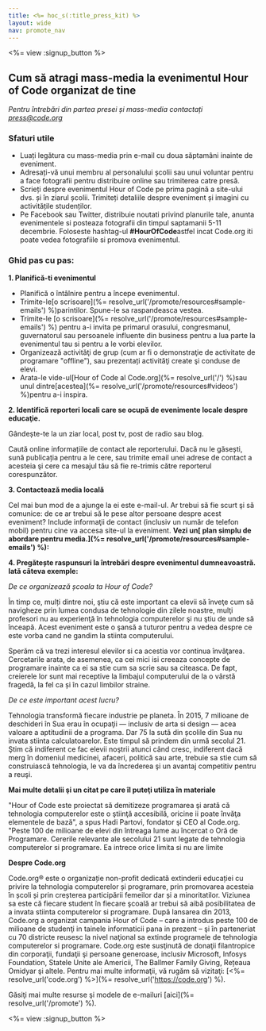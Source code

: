 ```yaml
---
title: <%= hoc_s(:title_press_kit) %>
layout: wide
nav: promote_nav
---
```

<%= view :signup_button %>

## Cum să atragi mass-media la evenimentul Hour of Code organizat de tine

*Pentru întrebări din partea presei și mass-media contactați <press@code.org>*

### Sfaturi utile

- Luați legătura cu mass-media prin e-mail cu doua săptamâni inainte de eveniment.
- Adresați-vă unui membru al personalului școlii sau unui voluntar pentru a face fotografii pentru distribuire online sau trimiterea catre presă.
- Scrieți despre evenimentul Hour of Code pe prima pagină a site-ului dvs. și în ziarul școlii. Trimiteți detaliile despre eveniment și imagini cu activitățile studenților.
- Pe Facebook sau Twitter, distribuie noutati privind planurile tale, anunta evenimentele si posteaza fotografii din timpul saptamanii 5-11 decembrie. Foloseste hashtag-ul **#HourOfCode**astfel incat Code.org iti poate vedea fotografiile si promova evenimentul.

### Ghid pas cu pas:

**1. Planifică-ti evenimentul**

- Planifică o întâlnire pentru a începe evenimentul.
- Trimite-le[o scrisoare](%= resolve_url('/promote/resources#sample-emails') %)parintilor. Spune-le sa raspandeasca vestea.
- Trimite-le [o scrisoare](%= resolve_url('/promote/resources#sample-emails') %) pentru a-i invita pe primarul orasului, congresmanul, guvernatorul sau persoanele influente din business pentru a lua parte la evenimentul tau si pentru a le vorbi elevilor.
- Organizează activităţi de grup (cum ar fi o demonstraţie de activitate de programare "offline"), sau prezentați activităţi create şi conduse de elevi.
- Arata-le vide-ul[Hour of Code al Code.org](%= resolve_url('/') %)sau unul dintre[acestea](%= resolve_url('/promote/resources#videos') %)pentru a-i inspira.

**2. Identifică reporteri locali care se ocupă de evenimente locale despre educaţie.**

Gândește-te la un ziar local, post tv, post de radio sau blog.

Caută online informațiile de contact ale reporterului. Dacă nu le găsești, sună publicația pentru a le cere, sau trimite email unei adrese de contact a acesteia şi cere ca mesajul tău să fie re-trimis către reporterul corespunzător.

**3. Contactează media locală**

Cel mai bun mod de a ajunge la ei este e-mail-ul. Ar trebui să fie scurt şi să comunice: de ce ar trebui să le pese altor persoane despre acest eveniment? Include informaţii de contact (inclusiv un număr de telefon mobil) pentru cine va accesa site-ul la eveniment. **Vezi un[ plan simplu de abordare pentru media.](%= resolve_url('/promote/resources#sample-emails') %):**

**4. Pregătește raspunsuri la întrebări despre evenimentul dumneavoastră. Iată câteva exemple:**

*De ce organizează școala ta Hour of Code?*

În timp ce, mulți dintre noi, ştiu că este important ca elevii să înveţe cum să navigheze prin lumea condusa de tehnologie din zilele noastre, mulţi profesori nu au experienţă în tehnologia computerelor şi nu ştiu de unde să înceapă. Acest eveniment este o şansă a tuturor pentru a vedea despre ce este vorba cand ne gandim la stiinta computerului.

Sperăm că va trezi interesul elevilor si ca acestia vor continua învăţarea. Cercetarile arata, de asemenea, ca cei mici isi creeaza concepte de programare inainte ca ei sa stie cum sa scrie sau sa citeasca. De fapt, creierele lor sunt mai receptive la limbajul computerului de la o vârstă fragedă, la fel ca și în cazul limbilor straine.

*De ce este important acest lucru?*

Tehnologia transformă fiecare industrie pe planeta. În 2015, 7 milioane de deschideri în Sua erau în ocupaţii — inclusiv de arta si design — acea valoare a aptitudinii de a programa. Dar 75 la sută din școlile din Sua nu invata stiinta calculatoarelor. Este timpul să prindem din urmă secolul 21. Ştim că indiferent ce fac elevii noştrii atunci când cresc, indiferent dacă merg în domeniul medicinei, afaceri, politică sau arte, trebuie sa stie cum să construiască tehnologia, le va da încrederea şi un avantaj competitiv pentru a reuşi.

**Mai multe detalii şi un citat pe care îl puteţi utiliza în materiale**

"Hour of Code este proiectat să demitizeze programarea şi arată că tehnologia computerelor este o ştiinţă accesibilă, oricine ii poate învăţa elementele de bază", a spus Hadi Partovi, fondator şi CEO al Code.org. "Peste 100 de milioane de elevi din întreaga lume au încercat o Oră de Programare. Cererile relevante ale secolului 21 sunt legate de tehnologia computerelor si programare. Ea intrece orice limita si nu are limite

**Despre Code.org**

Code.org® este o organizație non-profit dedicată extinderii educației cu privire la tehnologia computerelor și programare, prin promovarea acesteia în școli și prin creșterea participării femeilor dar și a minoritatilor. Viziunea sa este că fiecare student în fiecare şcoală ar trebui să aibă posibilitatea de a invata stiinta computerelor si programare. După lansarea din 2013, Code.org a organizat campania Hour of Code – care a introdus peste 100 de milioane de studenţi in tainele informaticii pana in prezent – şi în parteneriat cu 70 districte reusesc la nivel naţional sa extinde programele de tehnologia computerelor si programare. Code.org este susţinută de donaţii filantropice din corporaţii, fundaţii şi persoane generoase, inclusiv Microsoft, Infosys Foundation, Statele Unite ale Americii, The Ballmer Family Giving, Rețeaua Omidyar şi altele. Pentru mai multe informaţii, vă rugăm să vizitaţi: [<%= resolve_url('code.org') %>](%= resolve_url('https://code.org') %).

  
Găsiţi mai multe resurse şi modele de e-mailuri [aici](%= resolve_url('/promote') %).

<%= view :signup_button %>